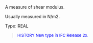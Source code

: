 ﻿A measure of shear modulus.

Usually measured in N/m2.

Type: REAL

> <font size="-1" color="#0000FF">HISTORY New type in IFC Release 2x.
</font>